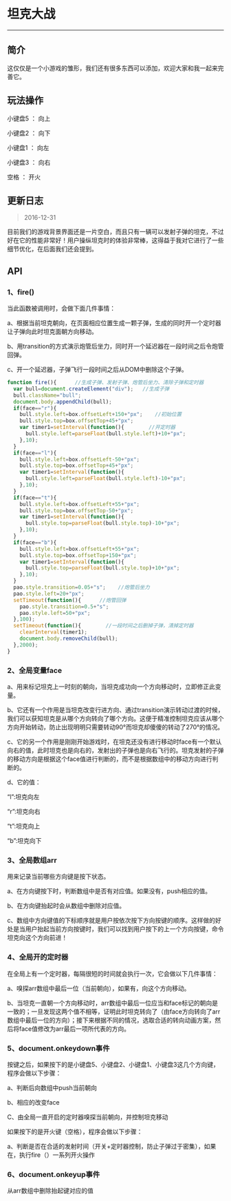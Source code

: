 # 坦克大战
------

## 简介

这仅仅是一个小游戏的雏形，我们还有很多东西可以添加，欢迎大家和我一起来完善它。

## 玩法操作

小键盘5 ： 向上

小键盘2  ： 向下

小键盘1  ： 向左

小键盘3  ： 向右

空格 ： 开火

## 更新日志

>2016-12-31

目前我们的游戏背景界面还是一片空白，而且只有一辆可以发射子弹的坦克，不过好在它的性能非常好！用户操纵坦克时的体验非常棒，这得益于我对它进行了一些细节优化，在后面我们还会提到。

## API

### 1、fire()

当此函数被调用时，会做下面几件事情：

a、根据当前坦克朝向，在页面相应位置生成一颗子弹，生成的同时开一个定时器让子弹向此时坦克面朝方向移动。

b、用transition的方式演示炮管后坐力，同时开一个延迟器在一段时间之后令炮管回弹。

c、开一个延迟器，子弹飞行一段时间之后从DOM中删除这个子弹。

```javascript
function fire(){      //生成子弹、发射子弹、炮管后坐力、清除子弹和定时器
  var bull=document.createElement("div");   //生成子弹
  bull.className="bull";
  document.body.appendChild(bull);
  if(face=="r"){
    bull.style.left=box.offsetLeft+150+"px";    //初始位置
    bull.style.top=box.offsetTop+45+"px";
    var timer1=setInterval(function(){        //开定时器
      bull.style.left=parseFloat(bull.style.left)+10+"px";
    },10);
  }
  if(face=="l"){
    bull.style.left=box.offsetLeft-50+"px";
    bull.style.top=box.offsetTop+45+"px";
    var timer1=setInterval(function(){
      bull.style.left=parseFloat(bull.style.left)-10+"px";
    },10);
  }
  if(face=="t"){
    bull.style.left=box.offsetLeft+55+"px";
    bull.style.top=box.offsetTop-50+"px";
    var timer1=setInterval(function(){
      bull.style.top=parseFloat(bull.style.top)-10+"px";
    },10);
  }
  if(face=="b"){
    bull.style.left=box.offsetLeft+55+"px";
    bull.style.top=box.offsetTop+150+"px";
    var timer1=setInterval(function(){
      bull.style.top=parseFloat(bull.style.top)+10+"px";
    },10);
  }
  pao.style.transition=0.05+"s";    //炮管后坐力
  pao.style.left=20+"px";
  setTimeout(function(){      //炮管回弹
    pao.style.transition=0.5+"s";
    pao.style.left=50+"px";
  },100);
  setTimeout(function(){        //一段时间之后删掉子弹，清掉定时器
    clearInterval(timer1);
    document.body.removeChild(bull);
  },2000);
}
```
      
### 2、全局变量face

a、用来标记坦克上一时刻的朝向，当坦克成功向一个方向移动时，立即修正此变量。

b、它还有一个作用是当坦克改变行进方向、通过transition演示转动过渡的时候，我们可以获知坦克是从哪个方向转向了哪个方向。这便于精准控制坦克应该从哪个方向开始转动，防止出现明明只需要转动90°而坦克却傻傻的转动了270°的情况。

c、它的另一个作用是刚刚开始游戏时，在坦克还没有进行移动时face有一个默认向右的值，此时坦克也是向右的，发射出的子弹也是向右飞行的。坦克发射的子弹的移动方向是根据这个face值进行判断的，而不是根据数组中的移动方向进行判断的。

d、它的值：

“l”:坦克向左

“r”:坦克向右

“t”:坦克向上

“b”:坦克向下

### 3、全局数组arr

用来记录当前哪些方向键是按下状态。

a、在方向键按下时，判断数组中是否有对应值。如果没有，push相应的值。

b、在方向键抬起时会从数组中删除对应值。

c、数组中方向键值的下标顺序就是用户按依次按下方向按键的顺序。这样做的好处是当用户抬起当前方向按键时，我们可以找到用户按下的上一个方向按键，命令坦克向这个方向前进！

### 4、全局开的定时器

在全局上有一个定时器，每隔很短的时间就会执行一次，它会做以下几件事情：

a、嗅探arr数组中最后一位（当前朝向），如果有，向这个方向移动。

b、当坦克一直朝一个方向移动时，arr数组中最后一位应当和face标记的朝向是一致的；一旦发现这两个值不相等，证明此时坦克转向了（由face方向转向了arr数组中最后一位的方向）；接下来根据不同的情况，选取合适的转向动画方案，然后将face值修改为arr最后一项所代表的方向。

### 5、document.onkeydown事件

按键之后，如果按下的是小键盘5、小键盘2、小键盘1、小键盘3这几个方向键，程序会做以下步骤：

a、判断后向数组中push当前朝向

b、相应的改变face

C、由全局一直开启的定时器嗅探当前朝向，并控制坦克移动

如果按下的是开火键（空格），程序会做以下步骤：

a、判断是否在合适的发射时间（开关+定时器控制，防止子弹过于密集），如果在，执行fire（）一系列开火操作

### 6、document.onkeyup事件

从arr数组中删除抬起键对应的值
